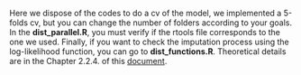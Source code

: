 
Here we dispose of the codes to do a cv of the model, we implemented a 5-folds cv, but you can change the number of folders according to your goals. In the **dist_parallel.R**, you must verify if the rtools file corresponds to the one we used. Finally, if you want to check the imputation process using the log-likelihood function, you can go to **dist_functions.R**. Theoretical details are in the Chapter 2.2.4. of this [document](https://repositorio.unal.edu.co/handle/unal/82234). 
